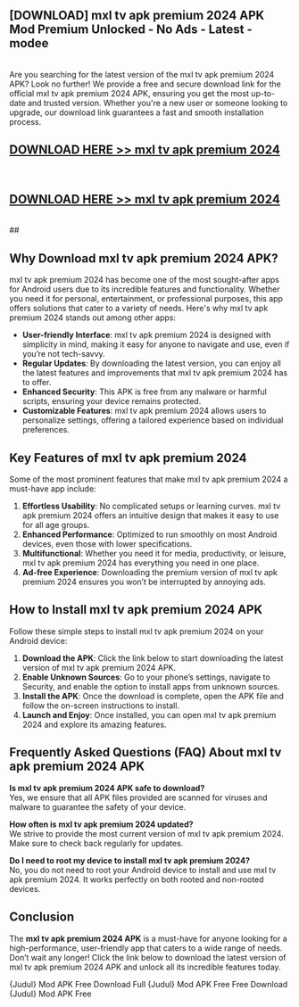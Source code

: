 ## [DOWNLOAD] mxl tv apk premium 2024 APK Mod  Premium Unlocked - No Ads - Latest - modee <br>
<br>
Are you searching for the latest version of the mxl tv apk premium 2024 APK? Look no further! We provide a free and secure download link for the official mxl tv apk premium 2024 APK, ensuring you get the most up-to-date and trusted version. Whether you're a new user or someone looking to upgrade, our download link guarantees a fast and smooth installation process.


## [DOWNLOAD HERE >> mxl tv apk premium 2024](http://leaked.freeplayer.one?title=mxl_tv_apk_premium_2024&ref=06)
  <br>

## [DOWNLOAD HERE >> mxl tv apk premium 2024](http://leaked.freeplayer.one?title=mxl_tv_apk_premium_2024&ref=06)
  <br>
  ##



## Why Download mxl tv apk premium 2024 APK?

mxl tv apk premium 2024 has become one of the most sought-after apps for Android users due to its incredible features and functionality. Whether you need it for personal, entertainment, or professional purposes, this app offers solutions that cater to a variety of needs. Here's why mxl tv apk premium 2024 stands out among other apps:

- **User-friendly Interface**: mxl tv apk premium 2024 is designed with simplicity in mind, making it easy for anyone to navigate and use, even if you’re not tech-savvy.
- **Regular Updates**: By downloading the latest version, you can enjoy all the latest features and improvements that mxl tv apk premium 2024 has to offer.
- **Enhanced Security**: This APK is free from any malware or harmful scripts, ensuring your device remains protected.
- **Customizable Features**: mxl tv apk premium 2024 allows users to personalize settings, offering a tailored experience based on individual preferences.

## Key Features of mxl tv apk premium 2024

Some of the most prominent features that make mxl tv apk premium 2024 a must-have app include:

1. **Effortless Usability**: No complicated setups or learning curves. mxl tv apk premium 2024 offers an intuitive design that makes it easy to use for all age groups.
2. **Enhanced Performance**: Optimized to run smoothly on most Android devices, even those with lower specifications.
3. **Multifunctional**: Whether you need it for media, productivity, or leisure, mxl tv apk premium 2024 has everything you need in one place.
4. **Ad-free Experience**: Downloading the premium version of mxl tv apk premium 2024 ensures you won’t be interrupted by annoying ads.

## How to Install mxl tv apk premium 2024 APK

Follow these simple steps to install mxl tv apk premium 2024 on your Android device:

1. **Download the APK**: Click the link below to start downloading the latest version of mxl tv apk premium 2024 APK.
2. **Enable Unknown Sources**: Go to your phone’s settings, navigate to Security, and enable the option to install apps from unknown sources.
3. **Install the APK**: Once the download is complete, open the APK file and follow the on-screen instructions to install.
4. **Launch and Enjoy**: Once installed, you can open mxl tv apk premium 2024 and explore its amazing features.

## Frequently Asked Questions (FAQ) About mxl tv apk premium 2024 APK

**Is mxl tv apk premium 2024 APK safe to download?**  
Yes, we ensure that all APK files provided are scanned for viruses and malware to guarantee the safety of your device.

**How often is mxl tv apk premium 2024 updated?**  
We strive to provide the most current version of mxl tv apk premium 2024. Make sure to check back regularly for updates.

**Do I need to root my device to install mxl tv apk premium 2024?**  
No, you do not need to root your Android device to install and use mxl tv apk premium 2024. It works perfectly on both rooted and non-rooted devices.

## Conclusion

The **mxl tv apk premium 2024 APK** is a must-have for anyone looking for a high-performance, user-friendly app that caters to a wide range of needs. Don’t wait any longer! Click the link below to download the latest version of mxl tv apk premium 2024 APK and unlock all its incredible features today.

{Judul} Mod APK Free
Download Full {Judul} Mod APK Free
Free Download {Judul} Mod APK Free

